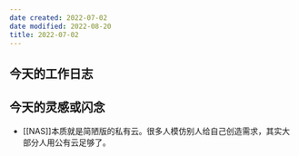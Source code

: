 ```yaml
---
date created: 2022-07-02
date modified: 2022-08-20
title: 2022-07-02
---
```


## 今天的工作日志

## 今天的灵感或闪念

- [[NAS]]本质就是简陋版的私有云。很多人模仿别人给自己创造需求，其实大部分人用公有云足够了。
